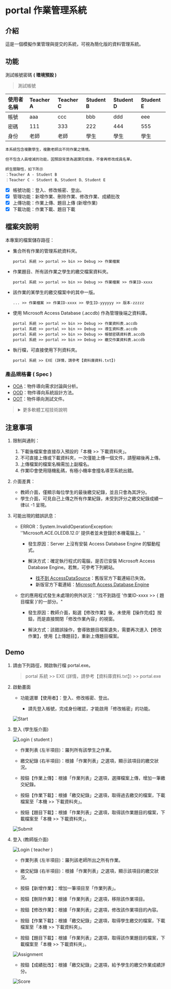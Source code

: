 # portal 作業管理系統

## 介紹

這是一個模擬作業管理與提交的系統，可視為簡化版的資料管理系統。

## 功能

測試帳號密碼 **( 環境預設 )**

> 測試帳號

| 使用者名稱 | Teacher A | Teacher C | Student B | Student D | Student E |
| :---- | :---- | :---- | :---- | :---- | :---- |
| 帳號 | aaa | ccc | bbb | ddd | eee |
| 密碼 | 111 | 333 | 222 | 444 | 555 |
| 身份 | 老師 | 老師 | 學生 | 學生 | 學生 |

    本系統包含複數學生，複數老師出不同作業之情境。
    
    但不包含人員增減的功能，因預設背景為選課完成後，不會再修改成員名單。

    師生關聯性，如下所示
    ：Teacher A - Student B
    ：Teacher C - Student B、Student D、Student E

- [x] 帳號功能：登入、修改帳密、登出。
- [x] 管理功能：新增作業、刪除作業、修改作業、成績批改
- [x] 上傳功能：作業上傳、題目上傳 (新增作業)
- [x] 下載功能：作業下載、題目下載

## 檔案夾說明

本專案的檔案儲存路徑：

- 集合所有作業的管理系統資料夾。
    ~~~
    portal 系統 >> portal >> bin >> Debug >> 作業檔案
    ~~~

- 作業題目、所有該作業之學生的繳交檔案資料夾。
    ~~~
    portal 系統 >> portal >> bin >> Debug >> 作業檔案 >> 作業ID-xxxx
    ~~~

- 該作業的某學生的繳交檔案中的其中一版。
    ~~~
    ... >> 作業檔案 >> 作業ID-xxxx >> 學生ID-yyyyyy >> 版本-zzzzz
    ~~~

- 使用 Microsoft Access Database (.accdb) 作為管理後端之資料庫。 
    ~~~
    portal 系統 >> portal >> bin >> Debug >> 作業資料表.accdb
    portal 系統 >> portal >> bin >> Debug >> 導生資料表.accdb
    portal 系統 >> portal >> bin >> Debug >> 帳號密碼資料表.accdb
    portal 系統 >> portal >> bin >> Debug >> 繳交作業資料表.accdb
    ~~~

- 執行檔，可直接使用下列資料夾。
    ~~~
    portal 系統 >> EXE (詳情，請參考【資料庫資料.txt】)
    ~~~

### 產品規格書 ( Spec )

- [OOA](./assets/documents/OOA-第12組.pdf)：物件導向需求討論與分析。
- [OOD](./assets/documents/OOD-第12組.pdf)：物件導向系統設計方法。
- [OOT](./assets/documents/OOT-第12組.pdf)：物件導向測試文件。

> <details>
> 
> <summary>更多軟體工程技術說明</summary>
> 
> >  ## 軟體工程
> > 
> > 軟體工程 ( software engineering )，顧名思義就是「製作軟體的工程方法 ( engineering methodologies )」，用以確保高品質的軟體產品能夠在有限的資源、預算與時間內開發完成。
> > 
> > <details>
> > 
> > <summary>詳細介紹</summary>
> > 
> > <br>
> > 
> > 在軟體從無到有的過程，透過一些工程科學的方法，讓軟體的開發能夠如同其它商品的開發一樣，具有有效的方法來確保軟體開發的效率、品質以及成本的控管。
> > 
> > 提供包含分析、設計、評量、實作、測試、維護與精進的工程方法。這些所謂的工程方法必須是易於理解、管理與應用的方法，同時也被期待是易於再製且能夠具有標準化程序的方法。用更簡單的話來說，軟體工程就是採用系統化、規章化、可量測的方法，來進行軟體的開發與維護。
> > 
> > 通常軟體的開發過程，就是不斷提升抽象化層次的過程，從最高抽象層次的系統分析、設計，到逐漸具體化的程式碼撰寫與測試等過程。我們必須建構出完善的工程原理，來幫助軟體的開發獲致具有經濟效益、且能夠在真實機器上提供穩定與效率的高品質軟體。
> > 
> > 透過一些容易理解的模型，針對不同抽象層次建立並使用這些模型，可在真正開發軟體之前得到可以呈現最終軟體產品的需求與使用者界面模型，有助於軟體開發團隊與使用者進行相關的討論。更具體的設計模型，則可以用來描述實際需要開發的各項軟體組件之功能與設計準則。建置模型則可以應用在軟體的配置與維護等方面的工作。
> 
> > ### 軟體開發模型 ( Software Development Model )
> > 
> > 典型的開發模型，包括：瀑布模型 ( waterfall model )、雛型 / 原型模型 ( prototype model )、漸增模型 ( incremental model )、螺旋模型 ( spiral model )、演化模型 ( evolutionary model ) / 迭代模型 ( Iterative Model )、噴泉模型 ( fountain model )、混合模型 ( hybrid model )。
> > 
> > #### 常見開發模型
> > 
> > <details>
> > 
> > <summary>詳細介紹</summary>
> > 
> > 1. 邊做邊改模型 ( Build-and-Fix Model )
> > 
> >     遺憾的是，許多產品都是使用 “邊做邊改” 模型來開發的。在這種模型中，既沒有規格說明，也沒有經過設計，軟體隨著客戶的需要一次又一次地不斷被修改。
> > 
> >     在這個模型中，開發人員拿到項目立即根據需求編寫程式，調試通過後生成軟體的第一個版本。在提供給用戶使用後，如果程式出現錯誤，或者用戶提出新的要求，開發人員重新修改代碼，直到用戶滿意為止。
> > 
> >     這是一種類似作坊的開發方式，對編寫幾百行的小程式來說還不錯，但這種方法對任何規模的開發來說都是不能令人滿意的，其主要問題在於：
> >     1) 缺少規劃和設計環節，軟體的結構隨著不斷的修改越來越糟，導致無法繼續修改；
> >     2) 忽略需求環節，給軟體開髮帶來很大的風險；
> >     3) 沒有考慮測試和程式的可維護性，也沒有任何文檔，軟體的維護十分困難。
> > 
> > 2. 瀑布模型 ( Waterfall Model )
> > 
> >     瀑布模型，又稱為 Plan-driven model，在開始前計畫所有程序。將軟體生命周期劃分為制定計劃、需求分析、軟體設計、程式編寫、軟體測試和運行維護等六個基本活動，並且規定了它們自上而下、相互銜接的固定次序，如同瀑布流水，逐級下落。
> > 
> >     在瀑布模型中，軟體開發的各項活動嚴格按照線性方式進行，當前活動接受上一項活動的工作結果，實施完成所需的工作內容。當前活動的工作結果需要進行驗證，如果驗證通過，則該結果作為下一項活動的輸入，繼續進行下一項活動，否則返回修改。
> > 
> >     瀑布模型強調文檔的作用，並要求每個階段都要仔細驗證。但是，這種模型的線性過程太理想化，已不再適合現代的軟體開發模式，幾乎被業界拋棄，其主要問題在於：
> >     1) 各個階段的劃分完全固定，階段之間產生大量的文檔，極大地增加了工作量；
> >     2) 由於開發模型是線性的，用戶只有等到整個過程的末期才能見到開發成果，從而增加了開發的風險；
> >     3) 早期的錯誤可能要等到開發後期的測試階段才能發現，進而帶來嚴重的後果。
> > 
> > 3. 快速原型模型 ( Rapid Prototype Model )
> > 
> >     Software Prototype，初步的軟體系統版本 (系統雛型)，協助用戶了解軟體該做些什麼以及如何做。
> >     
> >     Rapid Prototype，部份完成的目標應用程式 (如 GUI 元件)，可透過客戶與開發者確認需求，有效且實際的方式以得知客戶的需求
> > 
> >     快速原型模型的第一步是建造一個快速原型，實現客戶或未來的用戶與系統的交互，用戶或客戶對原型進行評價，進一步細化待開發軟體的需求。通過逐步調整原型使其滿足客戶的要求，開發人員可以確定客戶的真正需求是什麼；第二步則在第一步的基礎上開發客戶滿意的軟體產品。
> > 
> >     顯然，快速原型方法可以剋服瀑布模型的缺點，減少由於軟體需求不明確帶來的開發風險，具有顯著的效果。
> >     
> >     快速原型的關鍵在於儘可能快速地建造出軟體原型，一旦確定了客戶的真正需求，所建造的原型將被丟棄。因此，原型系統的內部結構並不重要，重要的是必須迅速建立原型，隨之迅速修改原型，以反映客戶的需求。
> > 
> > 4. 增量模型 ( Incremental Model )
> > 
> >     軟體產品是被增量式地一塊塊開發。增量模型在各個階段並不交付一個可運行的完整產品，而是交付滿足客戶需求的一個子集的可運行產品。整個產品被分解成若幹個構件，開發人員逐個構件地交付產品，這樣做的好處是軟體開發可以較好地適應變化，客戶可以不斷地看到所開發的軟體，從而降低開發風險。
> > 
> >     但是，增量模型也存在以下缺陷：
> >     1) 由於各個構件是逐漸併入已有的軟體體系結構中的，所以加入構件必須不破壞已構造好的系統部分，這需要軟體具備開放式的體系結構。
> >     2) 在開發過程中，需求的變化是不可避免的。增量模型的靈活性可以使其適應這種變化的能力大大優於瀑布模型和快速原型模型，但也很容易退化為邊做邊改模型，從而是軟體過程的控制失去整體性。
> > 
> >     在使用增量模型時，第一個增量往往是實現基本需求的核心產品。核心產品交付用戶使用後，經過評價形成下一個增量的開發計劃，它包括對核心產品的修改和一些新功能的發佈。這個過程在每個增量發佈後不斷重覆，直到產生最終的完善產品。
> >     
> >     例如，使用增量模型開發字處理軟體。可以考慮，第一個增量發佈基本的文件管理、編輯和文檔生成功能，第二個增量發佈更加完善的編輯和文檔生成功能，第三個增量實現拼寫和文法檢查功能，第四個增量完成高級的頁面佈局功能。
> > 
> > 5. 螺旋模型 ( Spiral Model )
> > 
> >     「螺旋模型」將瀑布模型和快速原型模型結合起來，強調了其他模型所忽視的「風險分析」，特別適合於大型複雜的系統。
> > 
> >     螺旋模型沿著螺線進行若幹次迭代，圖中的四個象限代表了以下活動：
> >     1) 制定計劃：確定軟體目標，選定實施方案，弄清項目開發的限制條件；
> >     2) 風險分析：分析評估所選方案，考慮如何識別和消除風險；
> >     3) 實施工程：實施軟體開發和驗證；
> >     4) 客戶評估：評價開發工作，提出修正建議，制定下一步計劃。
> > 
> >     螺旋模型由風險驅動，強調可選方案和約束條件從而支持軟體的重用，有助於將軟體質量作為特殊目標融入產品開發之中。
> > 
> >     但是，螺旋模型也有一定的限制條件，具體如下：
> >     1) 螺旋模型強調風險分析，但要求許多客戶接受和相信這種分析，並做出相關反應是不容易的，因此，這種模型往往適應於內部的大規模軟體開發。
> >     2) 如果執行風險分析將大大影響項目的利潤，那麼進行風險分析毫無意義，因此，螺旋模型只適合於大規模軟體項目。
> >     3) 軟體開發人員應該擅長尋找可能的風險，準確地分析風險，否則將會帶來更大的風險。
> > 
> >     第一個階段首先是確定該階段的目標，完成這些目標的選擇方案及其約束條件，然後從風險角度分析方案的開發策略，努力排除各種潛在的風險，有時需要通過建造原型來完成。如果某些風險不能排除，該方案立即終止。最後，評價該階段的結果，並設計下一個階段。
> > 
> > 6. 演化模型 ( Evolutionary Model ) / 迭代模型 ( Iterative Model )
> > 
> >     不要求一次性地開發出完整的軟體系統，將軟體開發視為一個逐步獲取需求、完善產品的過程。
> > 
> >     主要針對事先不能完整定義需求的軟體開發。用戶可以給出待開發系統的核心需求，並且當看到核心需求實現後，能夠有效地提出反饋，以支持系統的最終設計和實現。軟體開發人員根據用戶的需求，首先開發核心系統。當該核心系統投入運行後，用戶試用之，完成他們的工作，並提出精化系統、增強系統能力的需求。軟體開發人員根據用戶的反饋，實施開發的迭代過程。第一迭代過程均由需求、設計、編碼、測試、集成等階段組成，為整個系統增加一個可定義的、可管理的子集。
> > 
> >     在開發模式上採取分批迴圈開發的辦法，每迴圈開發一部分的功能，它們成為這個產品的原型的新增功能。於是，設計就不斷地演化出新的系統。 實際上，這個模型可看作是重覆執行的多個 “瀑布模型”。
> > 
> >     “演化模型” 要求開發人員有能力把項目的產品需求分解為不同組，以便分批迴圈開發。這種分組並不是絕對隨意性的，而是要根據功能的重要性及對總體設計的基礎結構的影響而作出判斷。有經驗指出，每個開發迴圈以六周到八周為適當的長度。
> > 
> > 7. 噴泉模型 ( Fountain Model )
> > 
> >     噴泉模型，認為軟體開發過程的各個階段是相互重疊和多次反覆的。就像噴泉一樣，水噴上去又可以落下來，既可以落在中間，又可以落到底部。
> >     
> >     各個開發階段沒有特定的次序要求，完全可以並行進行；可以在某個開發階段中隨時補充其他任何開發階段中遺漏的需求。
> >     
> >     優點：提高開發效率縮短開發週期
> >     缺點：難於管理
> >     
> >     是一種以用戶需求為動力，以物件為驅動的模型，主要用於描述物件導向的軟體開發過程。
> > 
> > 8. 混合模型 ( Hybrid Model )
> > 
> >     過程開發模型 ( Process development model )，又叫混合模型 ( Hybrid model )，或元模型 ( Meta-model )，是把幾種不同模型組合成一種的混合模型，
> > 
> >     它允許一個項目能沿著最有效的路徑發展，這就是過程開發模型(或混合模型)。實際上，一些軟體開發單位都是使用幾種不同的開發方法組成他們自己的混合模型。
> > 
> > </details>
> > 
> > #### 軟體開發模型的比較
> > 
> > <details>
> > 
> > <summary>詳細介紹</summary>
> > 
> > <br>
> > 
> > 每個軟體開發組織應該選擇適合於該組織的軟體開發模型，並且應該隨著當前正在開發的特定產品特性而變化，以減小所選模型的缺點，充分利用其優點。
> > 
> > 下表列出了幾種常見模型的優缺點。
> > 
> > | 模型 | 優點 | 缺點 |
> > | :---- | :---- | :---- |
> > | 瀑布模型 | 文檔驅動 | 系統可能不滿足客戶的需求 |
> > | 快速原型模型 | 關註滿足客戶需求 | 可能導致系統設計差、效率低，難於維護 |
> > | 增量模型 | 開發早期反饋及時，易於維護 | 需要開放式體繫結構，可能會設計差、效率低 |
> > | 螺旋模型 | 風險驅動 | 風險分析人員需要有經驗且經過充分訓練 |
> > 
> > </details>
> 
> > ### 物件導向 ( Object-Oriented )
> > 
> > 物件導向程式設計 ( Object-Oriented Programming ) 是一種程式設計方法論，它將軟體系統中的事物 ( 稱為物件，Object )，視為具有狀態和行為的實體，並將它們組織成一個相互作用的系統 ( 稱為類別，Class )。
> > 
> > <details>
> > 
> > <summary>詳細介紹</summary>
> > 
> > <br>
> > 
> > 類別定義一件事物的抽象特點。類別的定義包含了資料的形式 ( 屬性，Field ) 以及對資料的操作 ( 方法，Method )。我們也可以想像成類別是汽車的設計藍圖 ( blueprint )。
> > 
> > 這種程式設計方法著重於封裝、繼承和多型等概念，使得程式碼可以更加模組化、易於維護和擴展。物件導向程式設計已成為現代軟體開發的主要範式之一，被廣泛應用於許多領域，包括桌面應用程式、網路應用程式、手機應用程式、遊戲開發等。
> > 
> > 物件導向程式設計的三大特性：
> > - 封裝 ( Encapsulation )：將物件的狀態和行為封裝在一個單元中，並且只對外部提供有限的接口來訪問物件，從而保護物件的內部狀態不被直接訪問或修改。
> > - 繼承 ( Inheritance )：通過建立一個新物件，讓其繼承一個或多個已有物件的屬性和方法，從而使得新物件可以重複使用已有物件的程式碼，同時也可以擴展或修改已有物件的功能。
> > - 多型 ( Polymorphism )：讓物件可以根據上下文表現出不同的行為，即一個物件可以被當作多個不同的物件使用，從而提高程式的靈活性和可擴展性。多型通常可以通過多載 ( Overloading ) 和 複寫 ( Overriding ) 來實現。
> > 
> > </details>
> 
> > ### 軟體工程流程
> > 
> > 以物件導向技術進行軟體工程各項活動，包含：OOA、OOD、OOP、OOT。
> > 
> > <details>
> > 
> > <summary>詳細介紹</summary>
> > 
> > - OOA ( Object-oriented analysis，物件導向分析 )
> > 
> >     - 確定需求，業務按照物件導向的思考方式來分析問題。
> >     
> >     - OOA 強調在系統調查資料的基礎之上，也就是對 OO 方法所需要的素材進行的歸類分析和整理。
> > 
> > - OOD ( Object-oriented design，物件導向設計 )
> > 
> >     - 提出方法，包含對管理業務現狀和方法的分析。
> >     
> >     - OOD 涉及「軟體設計方法」和「OOA 的規範化整理」，是銜接 OOA 與 OOP 之間的橋樑。
> > 
> > - OOP ( Object-oriented programming，物件導向程式設計 )
> > 
> >     - 軟體開發，按照規格書與計畫安排，完成實際的開發任務。
> > 
> >     - Common Fundamental Activities (共同的基本活動)：
> >         - Specification (規格)，制定需求文件。
> >         - Development (開發)，達成需求的規格。
> >         - Validation (驗證)，確認是否達到要求。
> >         - Evolution (進化)，隨客戶需求增加新功能。
> > 
> > - OOT ( Object-oriented test，物件導向測試 )
> > 
> >     - 建置與維運，可以應用在軟體的配置與維護等方面的工作。
> > 
> >     - 軟體品質 ( Software Quality )：如何評定軟體的品質是一件相當重要的課題。
> >     
> >         常見的軟體品質評量指標：
> >         - 可用性 ( Usability )：軟體能夠提供使用者所需的服務，或是讓使用者容易地完成工作。
> >         - 效率性 ( Efficiency )：軟體的執行不會浪費如 CPU 或網路頻寬等資源。
> >         - 穩定性 ( Reliability )：軟體可以正確地執行，而不會發生錯誤。
> >         - 可維護性 ( Maintainability )：軟體功能可以容易地被修改。
> >         - 可重用性 ( Reusability )：既有的軟體功能可以套用在其它軟體專案的開發上。
> > 
> > </details>
> 
> > ### 核心技術：UML 表現力
> > 
> > UML ( Unified Modeling Language，統一塑模語言 )，是一種標準化的表示語言，使開發者對軟體系統有具體說明、視覺化、建構與文件化的方法。特別是在軟體開發中，UML 是開發團隊與客戶間，描述工作的重要溝通方式。
> > 
> > <details>
> > 
> > <summary>詳細介紹</summary>
> > 
> > - [UML 設計的主要目標](https://www.visual-paradigm.com/guide/uml-unified-modeling-language/what-is-uml/#why-uml)
> > 
> > - [UML 概述](https://www.visual-paradigm.com/guide/uml-unified-modeling-language/what-is-uml/#uml-overview)
> > 
> >     - 結構圖 ( Structure diagrams ) 顯示了系統及其各個部分在不同抽象和實現層級上的靜態結構以及它們之間的相互關係。結構圖中的元素代表了系統有意義的概念，可能包括抽象、現實世界和實現概念，結構圖有以下七種類型：
> > 
> >         - [Class Diagram ( 類別圖 )](https://www.visual-paradigm.com/guide/uml-unified-modeling-language/what-is-uml/#class-diagram)
> >         - [Component Diagram ( 元件圖 )](https://www.visual-paradigm.com/guide/uml-unified-modeling-language/what-is-uml/#component-diagram)
> >         - [Deployment Diagram ( 部署圖 )](https://www.visual-paradigm.com/guide/uml-unified-modeling-language/what-is-uml/#deployment-diagram)
> >         - [Object Diagram ( 物件圖 )](https://www.visual-paradigm.com/guide/uml-unified-modeling-language/what-is-uml/#object-diagram)
> >         - [Package Diagram ( 封裝圖 )](https://www.visual-paradigm.com/guide/uml-unified-modeling-language/what-is-uml/#package-diagram)
> >         - [Composite Structure Diagram ( 複合結構圖 )](https://www.visual-paradigm.com/guide/uml-unified-modeling-language/what-is-uml/#composite-structure-diagram)
> >         - [Profile Diagram ( 剖面圖 )](https://www.visual-paradigm.com/guide/uml-unified-modeling-language/what-is-uml/#profile-diagram)
> > 
> >     - 行為圖 ( Behavior diagrams ) 顯示了系統中物件的動態行為 ( dynamic behavior )，可以描述為系統隨時間的一系列變化 ( a series of changes to the system over time )，行為圖有以下七種類型：
> > 
> >         - [Use Case Diagram ( 用例圖 )](https://www.visual-paradigm.com/guide/uml-unified-modeling-language/what-is-uml/#use-case-diagram)
> >         - [Activity Diagram ( 活動圖 )](https://www.visual-paradigm.com/guide/uml-unified-modeling-language/what-is-uml/#activity-diagram)
> >         - [State Machine Diagram ( 狀態機圖 )](https://www.visual-paradigm.com/guide/uml-unified-modeling-language/what-is-uml/#state-machine-diagram)
> >         - [Sequence Diagram ( 序列圖 )](https://www.visual-paradigm.com/guide/uml-unified-modeling-language/what-is-uml/#sequence-diagram)
> >         - [Communication Diagram ( 通訊圖 )](https://www.visual-paradigm.com/guide/uml-unified-modeling-language/what-is-uml/#communication-diagram)
> >         - [Interaction Overview Diagram ( 互動概覽圖 )](https://www.visual-paradigm.com/guide/uml-unified-modeling-language/what-is-uml/#interaction-overview-diagram)
> >         - [Timing Diagram ( 時序圖 )](https://www.visual-paradigm.com/guide/uml-unified-modeling-language/what-is-uml/#timing-diagram)
> > 
> > - 其他資訊
> >     - [範例說明](https://junwu.nptu.edu.tw/dokuwiki/doku.php?id=se2021:uml)
> >     - [UML 工具](https://www.visual-paradigm.com/tw/features/uml-tool/)
> >     - [其他繪製工具](https://app.diagrams.net/)
> > 
> > </details>
> 
> </details>

## 注意事項

1. 限制與通則：

    1. 下載後檔案會直接存入預設的「本機 >> 下載資料夾」。
    2. 不可直接上傳或下載資料夾，一次僅能上傳一個文件，請壓縮後再上傳。
    3. 上傳檔案的檔案名稱需加上副檔名。
    4. 作業ID會使用隨機亂碼，有極小機率會撞名導至系統出錯。

2. 介面差異：

    - 教師介面，僅顯示每位學生的最後繳交紀錄，並且只會為其評分。
    - 學生介面，可見自己上傳之所有作業紀錄，未受到評分之繳交紀錄成績一律以 -1 呈現。

3. 可能出現的錯誤訊息：

    - ERROR：System.InvalidOperationException: ''Microsoft.ACE.OLEDB.12.0' 提供者並未登錄於本機電腦上。'

        - 發生原因：Server 上沒有安裝 Access Database Engine 的驅動程式。

        - 解決方式：確定執行程式的電腦，是否已安裝 Microsoft Access Database Engine。若無，可參考下列網站。 

            - [找不到 AccessDataSource](https://dotblogs.com.tw/mis2000lab/2013/01/29/accessdatasource_microsoft_ace_oledb)：舊版官方下載連結已失效。
            - 新版官方下載連結：[Microsoft Access Database Engine](https://www.microsoft.com/zh-tw/download/details.aspx?id=54920)

    - 您的應用程式發生未處理的例外狀況："找不到路徑 '作業ID-xxxx >> { 題目檔案 }'的一部分。"

        - 發生原因：教師介面，點選【修改作業】後，未使用【操作完成】按鈕，而是直接關閉「修改作業內容」的視窗。
        
        - 解決方式：該錯誤操作，會導致題目檔案遺失，需要再次進入【修改作業】，使用【上傳題目】，重新上傳題目檔案。

## Demo

1. 請由下列路徑，開啟執行檔 portal.exe。

    > portal 系統 >> EXE (詳情，請參考【資料庫資料.txt】) >> portal.exe

2. 啟動畫面

    - 功能選單【使用者】：登入、修改帳密、登出。
    
        - 請先登入帳號，完成身份確認，才能啟用「修改帳密」的功能。
    
    ![Start](./assets/images/1.%20Start.JPG)

3. 登入 (學生版介面)

    ![Login ( student )](./assets/images/2.%20Login%20(%20student%20).JPG)
    
    - 作業列表 (左半項目)：羅列所有該學生之作業。
    
    - 繳交紀錄 (右半項目)：根據「作業列表」之選項，顯示該項目的繳交狀況。
    
    - 按鈕【作業上傳】：根據「作業列表」之選項，選擇檔案上傳，增加一筆繳交紀錄。
    
    - 按鈕【作業下載】：根據「繳交紀錄」之選項，取得過去繳交的檔案，下載檔案至「本機 >> 下載資料夾」。
    
    - 按鈕【題目下載】：根據「作業列表」之選項，取得該作業題目的檔案，下載檔案至「本機 >> 下載資料夾」。
    
    ![Submit](./assets/images/3.%20Submit.JPG)

4. 登入 (教師版介面)

    ![Login ( teacher )](./assets/images/4.%20Login%20(%20teacher%20).JPG)
    
    - 作業列表 (左半項目)：羅列該老師所出之所有作業。
    
    - 繳交紀錄 (右半項目)：根據「作業列表」之選項，顯示該項目的繳交狀況。
    
    - 按鈕【新增作業】：增加一筆項目至「作業列表」。

    - 按鈕【刪除作業】：根據「作業列表」之選項，移除該作業項目。

    - 按鈕【修改作業】：根據「作業列表」之選項，修改該作業項目的內容。

    - 按鈕【作業下載】：根據「繳交紀錄」之選項，取得學生繳交的檔案，下載檔案至「本機 >> 下載資料夾」。
    
    - 按鈕【題目下載】：根據「作業列表」之選項，取得該作業題目的檔案，下載檔案至「本機 >> 下載資料夾」。
    
    ![Assignment](./assets/images/5.%20Assignment.JPG)

    - 按鈕【成績批改】：根據「繳交紀錄」之選項，給予學生的繳交作業成績評分。
    
    ![Score](./assets/images/6.%20Score.JPG)